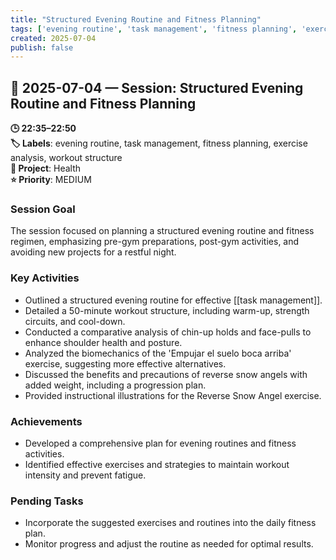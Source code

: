 ```yaml
---
title: "Structured Evening Routine and Fitness Planning"
tags: ['evening routine', 'task management', 'fitness planning', 'exercise analysis', 'workout structure']
created: 2025-07-04
publish: false
---
```


## 📅 2025-07-04 — Session: Structured Evening Routine and Fitness Planning

**🕒 22:35–22:50**  
**🏷️ Labels**: evening routine, task management, fitness planning, exercise analysis, workout structure  
**📂 Project**: Health  
**⭐ Priority**: MEDIUM  


### Session Goal
The session focused on planning a structured evening routine and fitness regimen, emphasizing pre-gym preparations, post-gym activities, and avoiding new projects for a restful night.

### Key Activities
- Outlined a structured evening routine for effective [[task management]].
- Detailed a 50-minute workout structure, including warm-up, strength circuits, and cool-down.
- Conducted a comparative analysis of chin-up holds and face-pulls to enhance shoulder health and posture.
- Analyzed the biomechanics of the 'Empujar el suelo boca arriba' exercise, suggesting more effective alternatives.
- Discussed the benefits and precautions of reverse snow angels with added weight, including a progression plan.
- Provided instructional illustrations for the Reverse Snow Angel exercise.

### Achievements
- Developed a comprehensive plan for evening routines and fitness activities.
- Identified effective exercises and strategies to maintain workout intensity and prevent fatigue.

### Pending Tasks
- Incorporate the suggested exercises and routines into the daily fitness plan.
- Monitor progress and adjust the routine as needed for optimal results.
